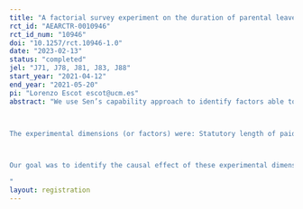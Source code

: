 ```yaml
---
title: "A factorial survey experiment on the duration of parental leave"
rct_id: "AEARCTR-0010946"
rct_id_num: "10946"
doi: "10.1257/rct.10946-1.0"
date: "2023-02-13"
status: "completed"
jel: "J71, J78, J81, J83, J88"
start_year: "2021-04-12"
end_year: "2021-05-20"
pi: "Lorenzo Escot escot@ucm.es"
abstract: "We use Sen’s capability approach to identify factors able to increase the effective freedom of working parents when deciding the length of their parental leave. We conducted factorial survey experiment (FSE) with a Spanish sample of employees aged between 25 and 45. Respondents were asked to imagine that they were first time parents and several descriptions of hypothetical situations or vignettes (where aspects of the leave system, workplace and family environment were randomly varied) were presented to them. Then they are asked to inform about the total number of weeks they would be on parental leave under each hypothetical situation.

The experimental dimensions (or factors) were: Statutory length of paid leave (17, 22 or 26 weeks), high replacement rate, job security, earning lower income than my partner, leave does not harm colleagues, leave does not harm promotion, peers role model inside firm in using parental leaves, and easy application for parental leave. 

Our goal was to identify the causal effect of these experimental dimensions on their decisions about the total number of weeks they would be on parental leave.
"
layout: registration
---
```


